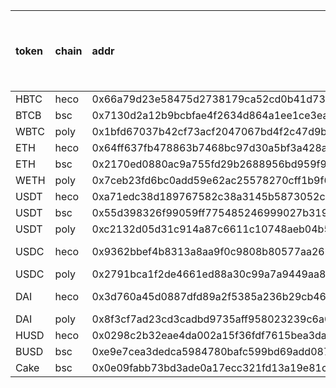 |token|chain|addr|decimal|symbol| min_amount|币种名称(跨连桥使用)
|:----|:---|:---|:---|:--|:----|:----|
|HBTC|heco |0x66a79d23e58475d2738179ca52cd0b41d73f0bea| 18 |HBTC|0.001|BTC|
|BTCB |bsc |0x7130d2a12b9bcbfae4f2634d864a1ee1ce3ead9c|18|BTCB|0.001|BTC|
|WBTC |poly |0x1bfd67037b42cf73acf2047067bd4f2c47d9bfd6|8|WBTC|0.001|-|
|ETH| heco|0x64ff637fb478863b7468bc97d30a5bf3a428a1fd| 18| ETH|0.01|ETH|
|ETH| bsc|0x2170ed0880ac9a755fd29b2688956bd959f933f8| 18 |ETH|0.01|ETH|
|WETH| poly|0x7ceb23fd6bc0add59e62ac25578270cff1b9f619| 18 |WETH|0.01|-|
|USDT| heco| 0xa71edc38d189767582c38a3145b5873052c3e47a| 18 |USDT|10|USDT|
|USDT |bsc |0x55d398326f99059ff775485246999027b3197955| 18| USDT|10|USDT|
|USDT |poly| 0xc2132d05d31c914a87c6611c10748aeb04b58e8f| 6 | USDT|10|-|
|USDC |heco |0x9362bbef4b8313a8aa9f0c9808b80577aa26b73b| 6 |USDC-HECO|2|-|
|USDC |poly| 0x2791bca1f2de4661ed88a30c99a7a9449aa84174| 6 |USDC|2|-|
|DAI |heco|0x3d760a45d0887dfd89a2f5385a236b29cb46ed2a |18 |DAI-HECO|1|-|
|DAI|poly|0x8f3cf7ad23cd3cadbd9735aff958023239c6a063| 18| DAI|1|-|
|HUSD|heco|0x0298c2b32eae4da002a15f36fdf7615bea3da047| 8| HUSD|-|-|
|BUSD|bsc| 0xe9e7cea3dedca5984780bafc599bd69add087d56| 18| BUSD|-|-|
|Cake|bsc|0x0e09fabb73bd3ade0a17ecc321fd13a19e81ce82| 18|Cake|0|-|